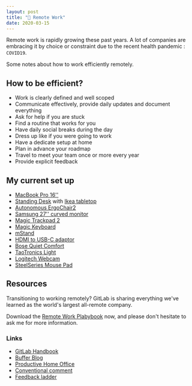 ```yaml
---
layout: post
title: "🌝 Remote Work"
date: 2020-03-15
---
```


Remote work is rapidly growing these past years. A lot of companies are embracing it by choice or constraint due to the recent health pandemic : `COVID19`.

Some notes about how to work efficiently remotely.

## How to be efficient?

- Work is clearly defined and well scoped
- Communicate effectively, provide daily updates and document everything
- Ask for help if you are stuck
- Find a routine that works for you
- Have daily social breaks during the day
- Dress up like if you were going to work
- Have a dedicate setup at home
- Plan in advance your roadmap
- Travel to meet your team once or more every year
- Provide explicit feedback

## My current set up

- [MacBook Pro 16''](https://www.apple.com/ca/macbook-pro-16/)
- [Standing Desk](https://www.primecables.ca/p-362358-sitstand-dualmotor-height-adjustable-adr-desk-frame-electricblack-primecables) with [Ikea tabletop](https://www.ikea.com/ca/en/p/hilver-tabletop-bamboo-80278287/)
- [Autonomous ErgoChair2](https://www.autonomous.ai/office-chairs/ergonomic-chair?option20=54)
- [Samsung 27'' curved monitor](https://www.amazon.ca/-/fr/Samsung-LC24F390FHNXZA-Moniteur-incurv%C3%A9-design/dp/B01CX26WIG)
- [Magic Trackpad 2](https://www.apple.com/ca/shop/product/MRMF2/magic-trackpad-2-space-grey?fnode=4c)
- [Magic Keyboard](https://www.apple.com/ca/shop/product/MLA22LL/A/magic-keyboard-us-english?fnode=56)
- [mStand](https://www.amazon.ca/-/fr/gp/product/B01F01DRW6/ref=ppx_yo_dt_b_asin_title_o00_s00?ie=UTF8&psc=1)
- [HDMI to USB-C adaptor](https://www.amazon.ca/-/fr/gp/product/B01M6C49X2/ref=ppx_yo_dt_b_asin_title_o03_s00?ie=UTF8&psc=1)
- [Bose Quiet Comfort](https://www.amazon.ca/-/fr/Bose-QuietComfort-série-Free-Size/dp/B0756CYWWD)
- [TaoTronics Light](https://www.amazon.ca/-/fr/gp/product/B00APAQSP6)
- [Logitech Webcam](https://www.amazon.ca/-/fr/gp/product/B07K95WFWM)
- [SteelSeries Mouse Pad](https://www.amazon.ca/-/fr/gp/product/B00WAA2704)

## Resources

Transitioning to working remotely? GitLab is sharing everything we've learned as the world's largest all-remote company.

Download the [Remote Work Plabybook](https://about.gitlab.com/resources/ebook-remote-playbook/?utm_medium=emailsig&utm_source=footer&utm_campaign=allremote&utm_content=remoteplaybook) now, and please don't hesitate to ask me for more information.

### Links

- [GitLab Handbook](https://about.gitlab.com/company/culture/all-remote/)
- [Buffer Blog](https://open.buffer.com/category/remote-work/)
- [Productive Home Office](https://about.gitlab.com/company/culture/all-remote/workspace/)
- [Conventional comment](https://conventionalcomments.org/)
- [Feedback ladder](https://www.netlify.com/blog/2020/03/05/feedback-ladders-how-we-encode-code-reviews-at-netlify/)
